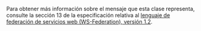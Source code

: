 Para obtener más información sobre el mensaje que esta clase representa, consulte la sección 13 de la especificación relativa al [lenguaje de federación de servicios web (WS-Federation), versión 1.2](https://docs.oasis-open.org/wsfed/federation/v1.2/os/ws-federation-1.2-spec-os.html).
